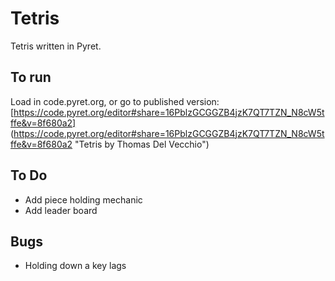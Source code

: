 # Tetris
Tetris written in Pyret.

## To run
Load in code.pyret.org, or go to published version: [https://code.pyret.org/editor#share=16PblzGCGGZB4jzK7QT7TZN_N8cW5tffe&v=8f680a2] (https://code.pyret.org/editor#share=16PblzGCGGZB4jzK7QT7TZN_N8cW5tffe&v=8f680a2 "Tetris by Thomas Del Vecchio")

## To Do
 - Add piece holding mechanic
 - Add leader board
 
## Bugs
 - Holding down a key lags
